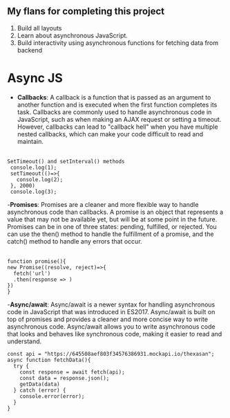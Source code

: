 ## My flans for completing this project
1. Build all layouts
2. Learn about asynchronous JavaScript.
3. Build interactivity using asynchronous functions for fetching data from backend

# Async JS
- **Callbacks**: A callback is a function that is passed as an argument to another function and is executed when the first function completes its task. Callbacks are commonly used to handle asynchronous code in JavaScript, such as when making an AJAX request or setting a timeout. However, callbacks can lead to "callback hell" when you have multiple nested callbacks, which can make your code difficult to read and maintain. <br><br>

```
SetTimeout() and setInterval() methods
 console.log(1);
 setTimeout(()=>{
   console.log(2);
 }, 2000)
 console.log(3);
```







-**Promises**: Promises are a cleaner and more flexible way to handle asynchronous code than callbacks. A promise is an object that represents a value that may not be available yet, but will be at some point in the future. Promises can be in one of three states: pending, fulfilled, or rejected. You can use the then() method to handle the fulfillment of a promise, and the catch() method to handle any errors that occur. <br><br>
```
function promise(){
new Promise((resolve, reject)=>{
  fetch('url')
  .then(response => )
})
}
```
-**Async/await**: Async/await is a newer syntax for handling asynchronous code in JavaScript that was introduced in ES2017. Async/await is built on top of promises and provides a cleaner and more concise way to write asynchronous code. Async/await allows you to write asynchronous code that looks and behaves like synchronous code, making it easier to read and understand.

```
const api = "https://645508aef803f34576386931.mockapi.io/thexasan";
async function fetchData(){
  try {
    const response = await fetch(api);
    const data = response.json();
    getData(data)
  } catch (error) {
    console.error(error);
  }
}
```

